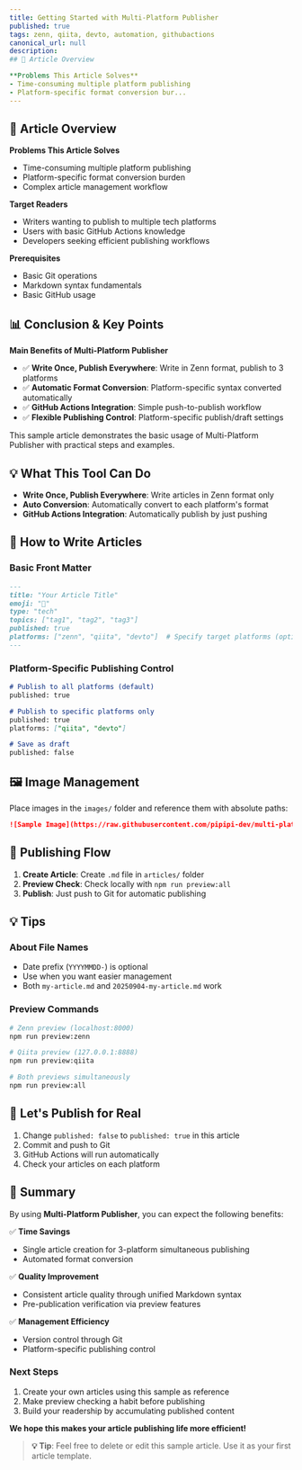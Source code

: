 ```yaml
---
title: Getting Started with Multi-Platform Publisher
published: true
tags: zenn, qiita, devto, automation, githubactions
canonical_url: null
description: 
## 🎯 Article Overview

**Problems This Article Solves**
- Time-consuming multiple platform publishing
- Platform-specific format conversion bur...
---
```



## 🎯 Article Overview

**Problems This Article Solves**
- Time-consuming multiple platform publishing
- Platform-specific format conversion burden
- Complex article management workflow

**Target Readers**
- Writers wanting to publish to multiple tech platforms
- Users with basic GitHub Actions knowledge
- Developers seeking efficient publishing workflows

**Prerequisites**
- Basic Git operations
- Markdown syntax fundamentals
- Basic GitHub usage

## 📊 Conclusion & Key Points

**Main Benefits of Multi-Platform Publisher**
- ✅ **Write Once, Publish Everywhere**: Write in Zenn format, publish to 3 platforms
- ✅ **Automatic Format Conversion**: Platform-specific syntax converted automatically
- ✅ **GitHub Actions Integration**: Simple push-to-publish workflow
- ✅ **Flexible Publishing Control**: Platform-specific publish/draft settings

This sample article demonstrates the basic usage of Multi-Platform Publisher with practical steps and examples.

## 💡 What This Tool Can Do

- **Write Once, Publish Everywhere**: Write articles in Zenn format only
- **Auto Conversion**: Automatically convert to each platform's format
- **GitHub Actions Integration**: Automatically publish by just pushing

## 📝 How to Write Articles

### Basic Front Matter

```markdown
---
title: "Your Article Title"
emoji: "🚀"
type: "tech"
topics: ["tag1", "tag2", "tag3"]
published: true
platforms: ["zenn", "qiita", "devto"]  # Specify target platforms (optional)
---
```

### Platform-Specific Publishing Control

```markdown
# Publish to all platforms (default)
published: true

# Publish to specific platforms only
published: true
platforms: ["qiita", "devto"]

# Save as draft
published: false
```

## 🖼️ Image Management

Place images in the `images/` folder and reference them with absolute paths:

```markdown
![Sample Image](https://raw.githubusercontent.com/pipipi-dev/multi-platform-publisher/main/images/sample.png)
```

## 🔄 Publishing Flow

1. **Create Article**: Create `.md` file in `articles/` folder
2. **Preview Check**: Check locally with `npm run preview:all`
3. **Publish**: Just push to Git for automatic publishing

## 💡 Tips

### About File Names
- Date prefix (`YYYYMMDD-`) is optional
- Use when you want easier management
- Both `my-article.md` and `20250904-my-article.md` work

### Preview Commands
```bash
# Zenn preview (localhost:8000)
npm run preview:zenn

# Qiita preview (127.0.0.1:8888)
npm run preview:qiita

# Both previews simultaneously
npm run preview:all
```

## 🚀 Let's Publish for Real

1. Change `published: false` to `published: true` in this article
2. Commit and push to Git
3. GitHub Actions will run automatically
4. Check your articles on each platform

## 🎯 Summary

By using **Multi-Platform Publisher**, you can expect the following benefits:

✅ **Time Savings**
- Single article creation for 3-platform simultaneous publishing
- Automated format conversion

✅ **Quality Improvement**
- Consistent article quality through unified Markdown syntax
- Pre-publication verification via preview features

✅ **Management Efficiency**
- Version control through Git
- Platform-specific publishing control

### Next Steps
1. Create your own articles using this sample as reference
2. Make preview checking a habit before publishing
3. Build your readership by accumulating published content

**We hope this makes your article publishing life more efficient!**

> **💡 Tip**: Feel free to delete or edit this sample article. Use it as your first article template.